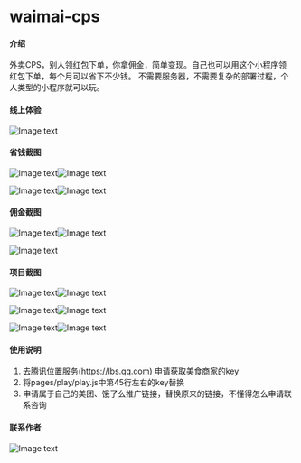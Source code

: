 # waimai-cps

#### 介绍
外卖CPS，别人领红包下单，你拿佣金，简单变现。自己也可以用这个小程序领红包下单，每个月可以省下不少钱。
不需要服务器，不需要复杂的部署过程，个人类型的小程序就可以玩。

#### 线上体验
![Image text](https://img-blog.csdnimg.cn/20210605231706273.png)

#### 省钱截图
![Image text](https://img-blog.csdnimg.cn/20210605225719688.png)![Image text](https://img-blog.csdnimg.cn/20210605225802128.png)

![Image text](https://img-blog.csdnimg.cn/20210605225933225.png)![Image text](https://img-blog.csdnimg.cn/20210605230013173.png)

#### 佣金截图
![Image text](https://img-blog.csdnimg.cn/20210605230239366.png)![Image text](https://img-blog.csdnimg.cn/20210605230318618.png)

![Image text](https://img-blog.csdnimg.cn/20210605230333347.png)


#### 项目截图

![Image text](https://img-blog.csdnimg.cn/20210605223034228.png)![Image text](https://img-blog.csdnimg.cn/20210605223311779.png)

![Image text](https://img-blog.csdnimg.cn/20210605223559673.png)![Image text](https://img-blog.csdnimg.cn/20210605223705194.png)

![Image text](https://img-blog.csdnimg.cn/20210605224012193.png)![Image text](https://img-blog.csdnimg.cn/20210605223847181.png)

#### 使用说明

1.  去腾讯位置服务(https://lbs.qq.com)
申请获取美食商家的key
2.  将pages/play/play.js中第45行左右的key替换
3.  申请属于自己的美团、饿了么推广链接，替换原来的链接，不懂得怎么申请联系咨询  

#### 联系作者

![Image text](https://ysd-1300312604.cos.ap-shanghai.myqcloud.com/goods/goods_editor/20210529/d5591ebea3b14b7fb493c6b970571630.png)
